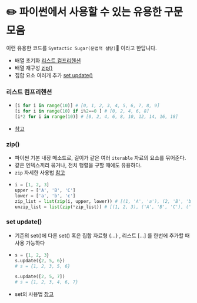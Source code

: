 # ✏️ 파이썬에서 사용할 수 있는 유용한 구문 모음

이런 유용한 코드를 `Syntactic Sugar(문법적 설탕)`🍬 이라고 한답니다.

- 배열 초기화 [리스트 컴프리헨션](https://github.com/da-in/algorithm-study/blob/main/✨%20효과%20만점%20코딩테스트%20Cheat%20Sheet!/✏️%20파이썬에서%20사용할%20수%20있는%20유용한%20구문%20모음.md#리스트컴프리헨션)
- 배열 재구성 [zip()](https://github.com/da-in/algorithm-study/blob/main/✨%20효과%20만점%20코딩테스트%20Cheat%20Sheet!/✏️%20파이썬에서%20사용할%20수%20있는%20유용한%20구문%20모음.md#zip)
- 집합 요소 여러개 추가 [set update()](https://github.com/da-in/algorithm-study/blob/main/✨%20효과%20만점%20코딩테스트%20Cheat%20Sheet!/✏️%20파이썬에서%20사용할%20수%20있는%20유용한%20구문%20모음.md#set-update)

### 리스트 컴프리헨션

- ```python
  [i for i in range(10)] # [0, 1, 2, 3, 4, 5, 6, 7, 8, 9]
  [i for i in range(10) if i%2==0 ] # [0, 2, 4, 6, 8]
  [i*2 for i in range(10)] # [0, 2, 4, 6, 8, 10, 12, 14, 16, 18]
  ```
- [참고](https://www.w3schools.com/python/python_lists_comprehension.asp)

### zip()

- 파이썬 기본 내장 메소드로, 길이가 같은 여러 `iterable` 자료의 요소를 묶어준다.
- 같은 인덱스끼리 묶거나, 전치 행렬을 구할 때에도 유용하다.
- `zip` 자세한 사용법 [참고](https://www.daleseo.com/python-zip/)
- ```python
  i = [1, 2, 3]
  upper = ['A', 'B', 'C']
  lower = ['a', 'b', 'c']
  zip_list = list(zip(i, upper, lower)) # [(1, 'A', 'a'), (2, 'B', 'b'), (3, 'C', 'c')]
  unzip_list = list(zip(*zip_list)) # [(1, 2, 3), ('A', 'B', 'C'), ('a', 'b', 'c')]
  ```

### set update()

- 기존의 set()에 다른 set() 혹은 집합 자료형 {...} , 리스트 [...] 를 한번에 추가할 때 사용 가능하다
- ```python
  s = {1, 2, 3}
  s.update({2, 5, 6})
  # s = {1, 2, 3, 5, 6}
  
  s.update([2, 5, 7])
  # s = {1, 2, 3, 4, 6, 7}
  ```
- set의 사용법 [참고](https://wikidocs.net/1015)  
